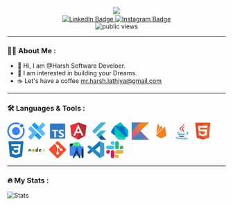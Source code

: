 <div id="header" align="center">
  <img src="https://i.pinimg.com/564x/11/1a/21/111a218fa1455232512f17ee86d98eff.jpg" width="210"/>
</div>
<div id="badges"  align="center">
  <a href="https://www.linkedin.com/in/harsh-lathiya-42188715a/">
    <img src="https://img.shields.io/badge/LinkedIn-blue?style=for-the-badge&logo=linkedin&logoColor=white" alt="LinkedIn Badge"/>
  </a>
  <a href="https://instagram.com/lathiya__harsh?igshid=MmIzYWVlNDQ5Yg==">
    <img src="https://img.shields.io/badge/Instagram-red?style=for-the-badge&logo=instagram&logoColor=white" alt="Instagram Badge"/>
  </a>
</div>
<div id="views"  align="center">
<img src="https://komarev.com/ghpvc/?username=mrlathiya&style=flat-square&color=blue" alt="public views"/>
</div>

---

### :man_technologist: About Me :

- 👋 Hi, I am @Harsh Software Develoer.
- 👀 I am interested in building your Dreams.
- ☕️ Let's have a coffee mr.harsh.lathiya@gmail.com

---

### :hammer_and_wrench: Languages & Tools :
<div>
  <img src="https://github.com/mrlathiya/assets/blob/ef6976dafe9c66133f8d873e6274e2790bc21231/ionicframework-icon.svg" title="Ionic" alt="Ionic" width="40" height="40"/>&nbsp;
  <img src="https://github.com/mrlathiya/assets/blob/0c271f87a0392149ad1a78900d262bf6728a0279/capacitorjs-icon-svgrepo-com.svg" title="Capacitor" alt="Capacitor" width="40" height="40"/>&nbsp;
  <img src="https://github.com/mrlathiya/assets/blob/0c271f87a0392149ad1a78900d262bf6728a0279/typescript-official-svgrepo-com.svg" title="TypeScript" alt="TypeScript" width="40" height="40"/>&nbsp;
  <img src="https://github.com/mrlathiya/assets/blob/0c271f87a0392149ad1a78900d262bf6728a0279/angular-icon-svgrepo-com.svg" title="Angular" alt="Angular" width="40" height="40"/>&nbsp;
  <img src="https://github.com/mrlathiya/assets/blob/66997bf8003459b8b5be0304fb04598ea967d9b7/flutter-original.svg" title="Flutter" alt="Flutter" width="40" height="40"/>&nbsp;
  <img src="https://github.com/mrlathiya/assets/blob/66997bf8003459b8b5be0304fb04598ea967d9b7/dart-original.svg" title="DART" alt="DART" width="40" height="40"/>&nbsp;
  <img src="https://github.com/mrlathiya/assets/blob/66997bf8003459b8b5be0304fb04598ea967d9b7/kotlin-original.svg" title="Kotlin" alt="Kotlin" width="40" height="40"/>&nbsp;
  <img src="https://github.com/mrlathiya/assets/blob/66997bf8003459b8b5be0304fb04598ea967d9b7/firebase-plain.svg" title="Firebase" alt="Firebase" width="40" height="40"/>&nbsp;
  <img src="https://github.com/mrlathiya/assets/blob/66997bf8003459b8b5be0304fb04598ea967d9b7/java-original.svg" title="Java" alt="Java" width="40" height="40"/>&nbsp;
  <img src="https://github.com/mrlathiya/assets/blob/66997bf8003459b8b5be0304fb04598ea967d9b7/html5-original.svg" title="HTML5" alt="HTML" width="40" height="40"/>&nbsp;
  <img src="https://github.com/mrlathiya/assets/blob/66997bf8003459b8b5be0304fb04598ea967d9b7/css3-plain.svg"  title="CSS3" alt="CSS" width="40" height="40"/>&nbsp;
  <img src="https://github.com/mrlathiya/assets/blob/66997bf8003459b8b5be0304fb04598ea967d9b7/nodejs-original-wordmark.svg" title="NodeJS" alt="NodeJS" width="40" height="40"/>&nbsp;
  <img src="https://github.com/mrlathiya/assets/blob/66997bf8003459b8b5be0304fb04598ea967d9b7/git-original.svg" title="Git" **alt="Git" width="40" height="40"/>
  <img src="https://github.com/mrlathiya/assets/blob/66997bf8003459b8b5be0304fb04598ea967d9b7/androidstudio-original.svg" title="AndroidStudio" **alt="AndroidStudio" width="40" height="40"/>
  <img src="https://github.com/mrlathiya/assets/blob/66997bf8003459b8b5be0304fb04598ea967d9b7/vscode-original.svg" title="VsCode" **alt="VsCode" width="40" height="40"/>
  <img src="https://github.com/mrlathiya/assets/blob/66997bf8003459b8b5be0304fb04598ea967d9b7/slack-original.svg" title="Slack" **alt="Slack" width="40" height="40"/>
  
</div>

---

### :fire: My Stats :
<div>
<img src="https://github-readme-streak-stats.herokuapp.com/?user=mrlathiya&theme=tokyonight" title="Stats" alt="Stats"/>  
</div>
